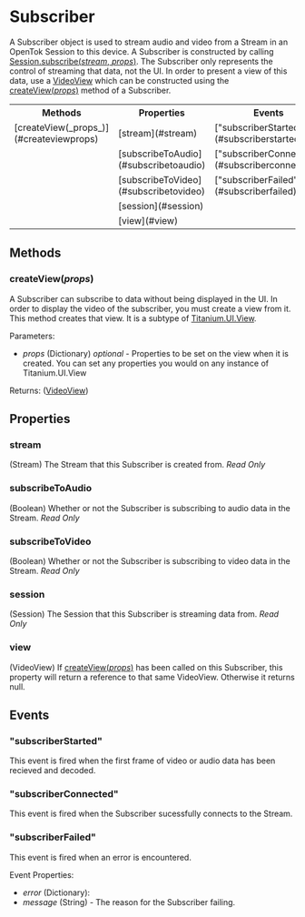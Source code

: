 # Subscriber

A Subscriber object is used to stream audio and video from a Stream in an OpenTok Session to this device. A Subscriber is constructed by calling
[Session.subscribe(_stream_, _props_)](session.md#subscribestream-props). The Subscriber only represents the control of streaming that data,
not the UI. In order to present a view of this data, use a [VideoView](videoview.md#videoview) which can be constructed using the
[createView(_props_)](#createviewprops) method of a Subscriber.

<nav>
  <table>
    <tr>
      <th>Methods</th>
      <th>Properties</th>
      <th>Events</th>
    </tr>
    <tr>
      <td>[createView(_props_)](#createviewprops)</td>
      <td>[stream](#stream)</td>
      <td>["subscriberStarted"](#subscriberstarted)</td>
    </tr>
    <tr>
      <td></td>
      <td>[subscribeToAudio](#subscribetoaudio)</td>
      <td>["subscriberConnected"](#subscriberconnected)</td>
    </tr>
    <tr>
      <td></td>
      <td>[subscribeToVideo](#subscribetovideo)</td>
      <td>["subscriberFailed"](#subscriberfailed)</td>
    </tr>
    <tr>
      <td></td>
      <td>[session](#session)</td>
      <td></td>
    </tr>
    <tr>
      <td></td>
      <td>[view](#view)</td>
      <td></td>
    </tr>
  </table>
</nav>

## Methods

### createView(_props_)

A Subscriber can subscribe to data without being displayed in the UI. In order to display the video of the subscriber, you must create a
view from it. This method creates that view. It is a subtype of [Titanium.UI.View](http://docs.appcelerator.com/titanium/3.0/#!/api/Titanium.UI.View).

Parameters:
*  _props_ (Dictionary) _optional_ - Properties to be set on the view when it is created. You can set any properties you
   would on any instance of Titanium.UI.View

Returns: ([VideoView](videoview.md#videoview))

## Properties

### stream

(Stream) The Stream that this Subscriber is created from. _Read Only_

### subscribeToAudio

(Boolean) Whether or not the Subscriber is subscribing to audio data in the Stream. _Read Only_

### subscribeToVideo

(Boolean) Whether or not the Subscriber is subscribing to video data in the Stream. _Read Only_

### session

(Session) The Session that this Subscriber is streaming data from. _Read Only_

### view

(VideoView) If [createView(_props_)](#createviewprops) has been called on this Subscriber, this property
will return a reference to that same VideoView. Otherwise it returns null.

## Events

### "subscriberStarted"

This event is fired when the first frame of video or audio data has been recieved and decoded.

### "subscriberConnected"

This event is fired when the Subscriber sucessfully connects to the Stream.

### "subscriberFailed"

This event is fired when an error is encountered.

Event Properties:
*  _error_ (Dictionary):
  *  _message_ (String) - The reason for the Subscriber failing.
